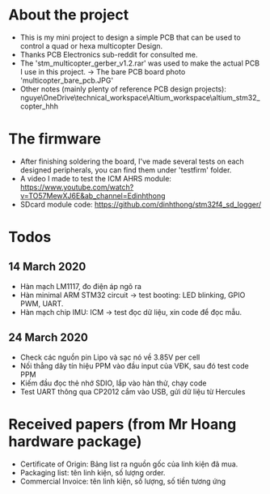 # About the project
- This is my mini project to design a simple PCB that can be used to control a quad or hexa multicopter Design. 
- Thanks PCB Electronics sub-reddit for consulted me.
- The 'stm_multicopter_gerber_v1.2.rar' was used to make the actual PCB I use in this project. -> The bare PCB board photo 'multicopter_bare_pcb.JPG'
- Other notes (mainly plenty of reference PCB design projects): nguye\OneDrive\technical_workspace\Altium_workspace\altium_stm32_copter_hhh
# The firmware
- After finishing soldering the board, I've made several tests on each designed peripherals, you can find them under 'testfirm' folder.
- A video I made to test the ICM AHRS module: https://www.youtube.com/watch?v=TO57MewXJ6E&ab_channel=Edinhthong
- SDcard module code: https://github.com/dinhthong/stm32f4_sd_logger/
# Todos
## 14 March 2020
- Hàn mạch LM1117, đo điện áp ngõ ra
- Hàn minimal ARM STM32 circuit -> test booting: LED blinking, GPIO PWM, UART.
- Hàn mạch chip IMU: ICM -> test đọc dữ liệu, xin code để đọc mẫu.
## 24 March 2020
- Check các nguồn pin Lipo và sạc nó về 3.85V per cell
- Nối thẳng dây tín hiệu PPM vào đầu input của VĐK, sau đó test code PPM
- Kiếm đầu đọc thẻ nhớ SDIO, lắp vào hàn thử, chạy code
- Test UART thông qua CP2012 cắm vào USB, gửi dữ liệu từ Hercules

# Received papers (from Mr Hoang hardware package)
- Certificate of Origin: Bảng list ra nguồn gốc của linh kiện đã mua.
- Packaging list: tên linh kiện, số lượng order.
- Commercial Invoice: tên linh kiện, số lượng, số tiền tương ứng
